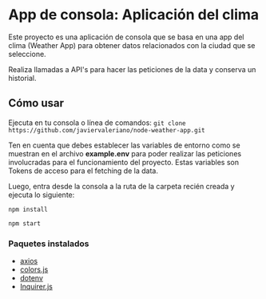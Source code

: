 # App de consola: Aplicación del clima

Este proyecto es una aplicación de consola que se basa en una app del clima (Weather App) para obtener datos relacionados con la ciudad que se seleccione.

Realiza llamadas a API's para hacer las peticiones de la data y conserva un historial.

## Cómo usar

Ejecuta en tu consola o línea de comandos: `git clone https://github.com/javiervaleriano/node-weather-app.git`

Ten en cuenta que debes establecer las variables de entorno como se muestran en el archivo **example.env** para poder realizar las peticiones involucradas para el funcionamiento del proyecto. Estas variables son Tokens de acceso para el fetching de la data.

Luego, entra desde la consola a la ruta de la carpeta recién creada y ejecuta lo siguiente:

```
npm install

npm start
```

### Paquetes instalados

- [axios](https://www.npmjs.com/package/axios)
- [colors.js](https://www.npmjs.com/package/colors)
- [dotenv](https://www.npmjs.com/package/dotenv)
- [Inquirer.js](https://www.npmjs.com/package/inquirer)
